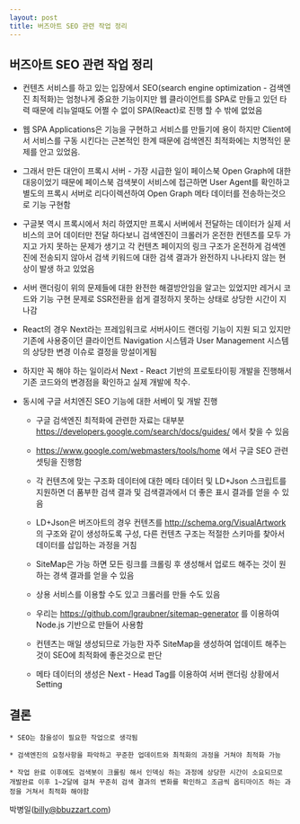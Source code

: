 ```yaml
---
layout: post
title: 버즈아트 SEO 관련 작업 정리
---
```


## 버즈아트 SEO 관련 작업 정리

* 컨텐츠 서비스를 하고 있는 입장에서 SEO(search engine optimization - 검색엔진 최적화)는 엄청나게 중요한 기능이지만 웹 클라이언트를 SPA로 만들고 있던 타력 때문에 리뉴얼때도 어쩔 수 없이 SPA(React)로 진행 할 수 밖에 없었음

* 웹 SPA Applications은 기능을 구현하고 서비스를 만들기에 용이 하지만 Client에서 서비스를 구동 시킨다는 근본적인 한계 때문에 검색엔진 최적화에는 치명적인 문제를 안고 있었음.

* 그래서 만든 대안이 프록시 서버 - 가장 시급한 일이 페이스북 Open Graph에 대한 대응이었기 때문에 페이스북 검색봇이 서비스에 접근하면 User Agent를 확인하고 별도의 프록시 서버로 리다이렉션하여 Open Graph 메타 데이터를 전송하는것으로 기능 구현함

* 구글봇 역시 프록시에서 처리 하였지만 프록시 서버에서 전달하는 데이터가 실제 서비스의 코어 데이터만 전달 하다보니 검색엔진이 크롤러가 온전한 컨텐츠를 모두 가지고 가지 못하는 문제가 생기고 각 컨텐츠 페이지의 링크 구조가 온전하게 검색엔진에 전송되지 않아서 검색 키워드에 대한 검색 결과가 완전하지 나나타지 않는 현상이 발생 하고 있었음

* 서버 랜더링이 위의 문제들에 대한 완전한 해결방안임을 알고는 있었지만 레거시 코드와 기능 구현 문제로 SSR전환을 쉽게 결정하지 못하는 상태로 상당한 시간이 지나감

* React의 경우 Next라는 프레임워크로 서버사이드 랜더링 기능이 지원 되고 있지만 기존에 사용중이던 클라이언트 Navigation 시스템과 User Management 시스템의 상당한 변경 이슈로 결정을 망설이게됨

* 하지만 꼭 해야 하는 일이라서 Next - React 기반의 프로토타이핑 개발을 진행해서 기존 코드와의 변경점을 확인하고 실제 개발에 착수.

* 동시에 구글 서치엔진 SEO 기능에 대한 서베이 및 개발 진행

    * 구글 검색엔진 최적화에 관련한 자료는 대부분 https://developers.google.com/search/docs/guides/ 에서 찾을 수 있음

    * https://www.google.com/webmasters/tools/home 에서 구글 SEO 관련 셋팅을 진행함

    * 각 컨텐츠에 맞는 구조화 데이터에 대한 메타 데이터 및 LD+Json 스크립트를 지원하면 더 품부한 검색 결과 및 검색결과에서 더 좋은 표시 결과를 얻을 수 있음

    * LD+Json은 버즈아트의 경우 컨텐츠를 http://schema.org/VisualArtwork 의 구조와 같이 생성하도록 구성, 다른 컨텐츠 구조는 적절한 스키마를 찾아서 데이터를 삽입하는 과정을 거침

    * SiteMap은 가능 하면 모든 링크를 크롤링 후 생성해서 업로드 해주는 것이 원하는 경색 결과를 얻을 수 있음

    * 상용 서비스를 이용할 수도 있고 크롤러를 만들 수도 있음

    * 우리는 https://github.com/lgraubner/sitemap-generator 를 이용하여 Node.js 기반으로 만들어 사용함

    * 컨텐츠는 매일 생성되므로 가능한 자주 SiteMap을 생성하여 업데이트 해주는 것이 SEO에 최적화에 좋은것으로 판단

    * 메타 데이터의 생성은 Next - Head Tag를 이용하여 서버 랜더링 상황에서 Setting


## 결론

    * SEO는 참을성이 필요한 작업으로 생각됨

    * 검색엔진의 요청사항을 파악하고 꾸준한 업데이트와 최적화의 과정을 거쳐야 최적화 가능

    * 작업 완료 이후에도 검색봇이 크롤링 해서 인덱싱 하는 과정에 상당한 시간이 소요되므로 개발완료 이후 1~2달에 걸쳐 꾸준히 검색 결과의 변화를 확인하고 조금씩 옵티마이즈 하는 과정을 거쳐서 최적화 해야함

박병일(billy@bbuzzart.com)
